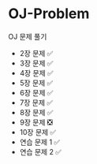 # OJ-Problem
OJ 문제 풀기

+ 2장 문제 ✅️
+ 3장 문제 ✅️
+ 4장 문제 ✅️
+ 5장 문제 ✅️
+ 6장 문제 ✅️
+ 7장 문제 ✅️
+ 8장 문제 ✅️
+ 9장 문제 ❎️
+ 10장 문제 ✅️
+ 연습 문제 1 ✅️
+ 연습 문제 2 ✅️
